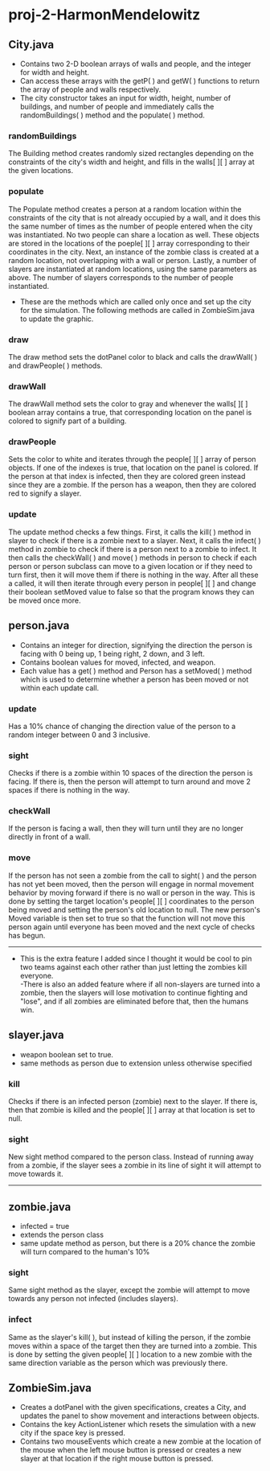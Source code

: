 # proj-2-HarmonMendelowitz


## City.java
- Contains two 2-D boolean arrays of walls and people, and the integer for width and height.
- Can access these arrays with the getP( ) and getW( ) functions to return the array of people and walls respectively.
- The city constructor takes an input for width, height, number of buildings, and number of people and immediately calls the randomBuildings( ) method and the populate( ) method.  

### randomBuildings
The Building method creates randomly sized rectangles depending on the constraints of the city's width and height, and fills in the walls[ ][ ] array at the given locations.  

### populate
The Populate method creates a person at a random location within the constraints of the city that is not already occupied by a wall, and it does this the same number of times as the number of people entered when the city was instantiated. No two people can share a location as well. These objects are stored in the locations of the poeple[ ][ ] array corresponding to their coordinates in the city. Next, an instance of the zombie class is created at a random location, not overlapping with a wall or person. Lastly, a number of slayers are instantiated at random locations, using the same parameters as above. The number of slayers corresponds to the number of people instantiated.  

- These are the methods which are called only once and set up the city for the simulation. The following methods are called in ZombieSim.java to update the graphic.  

### draw  
The draw method sets the dotPanel color to black and calls the drawWall( ) and drawPeople( ) methods.  

### drawWall  
The drawWall method sets the color to gray and whenever the walls[ ][ ] boolean array contains a true, that corresponding location on the panel is colored to signify part of a building.

### drawPeople  
Sets the color to white and iterates through the people[ ][ ] array of person objects. If one of the indexes is true, that location on the panel is colored. If the person at that index is infected, then they are colored green instead since they are a zombie. If the person has a weapon, then they are colored red to signify a slayer.

### update
The update method checks a few things. First, it calls the kill( ) method in slayer to check if there is a zombie next to a slayer. Next, it calls the infect( ) method in zombie to check if there is a person next to a zombie to infect. It then calls the checkWall( ) and move( ) methods in person to check if each person or person subclass can move to a given location or if they need to turn first, then it will move them if there is nothing in the way. After all these a called, it will then iterate through every person in people[ ][ ] and change their boolean setMoved value to false so that the program knows they can be moved once more.



## person.java
- Contains an integer for direction, signifying the direction the person is facing with 0 being up, 1 being right, 2 down, and 3 left.
- Contains boolean values for moved, infected, and weapon.
- Each value has a get( ) method and Person has a setMoved( ) method which is used to determine whether a person has been moved or not within each update call.

### update  
Has a 10% chance of changing the direction value of the person to a random integer between 0 and 3 inclusive.  

### sight  
Checks if there is a zombie within 10 spaces of the direction the person is facing. If there is, then the person will attempt to turn around and move 2 spaces if there is nothing in the way.

### checkWall  
If the person is facing a wall, then they will turn until they are no longer directly in front of a wall.

### move
If the person has not seen a zombie from the call to sight( ) and the person has not yet been moved, then the person will engage in normal movement behavior by moving forward if there is no wall or person in the way. This is done by setting the target location's people[ ][ ] coordinates to the person being moved and setting the person's old location to null. The new person's Moved variable is then set to true so that the function will not move this person again until everyone has been moved and the next cycle of checks has begun.



--------------------
- This is the extra feature I added since I thought it would be cool to pin two teams against each other rather than just letting the zombies kill everyone.  
-There is also an added feature where if all non-slayers are turned into a zombie, then the slayers will lose motivation to continue fighting and "lose", and if all zombies are eliminated before that, then the humans win.

## slayer.java
- weapon boolean set to true.
- same methods as person due to extension unless otherwise specified

### kill
Checks if there is an infected person (zombie) next to the slayer. If there is, then that zombie is killed and the people[ ][ ] array at that location is set to null.

### sight
New sight method compared to the person class. Instead of running away from a zombie, if the slayer sees a zombie in its line of sight it will attempt to move towards it.

---------------------

## zombie.java
- infected = true
- extends the person class
- same update method as person, but there is a 20% chance the zombie will turn compared to the human's 10%

### sight
Same sight method as the slayer, except the zombie will attempt to move towards any person not infected (includes slayers).

### infect
Same as the slayer's kill( ), but instead of killing the person, if the zombie moves within a space of the target then they are turned into a zombie. This is done by setting the given people[ ][ ] location to a new zombie with the same direction variable as the person which was previously there.


## ZombieSim.java
- Creates a dotPanel with the given specifications, creates a City, and updates the panel to show movement and interactions between objects.  
- Contains the key ActionListener which resets the simulation with a new city if the space key is pressed.
- Contains two mouseEvents which create a new zombie at the location of the mouse when the left mouse button is pressed or creates a new slayer at that location if the right mouse button is pressed.
